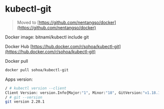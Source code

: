 # kubectl-git
> Moved to [https://github.com/nentangso/docker](https://github.com/nentangso/docker)

Docker image: bitnami/kubectl include git

Docker Hub [https://hub.docker.com/r/sohoa/kubectl-git](https://hub.docker.com/r/sohoa/kubectl-git)

Docker pull

```sh
docker pull sohoa/kubectl-git
```

Apps version:

```sh
/ # kubectl version --client
Client Version: version.Info{Major:"1", Minor:"18", GitVersion:"v1.18.15", GitCommit:"73dd5c840662bb066a146d0871216333181f4b64", GitTreeState:"clean", BuildDate:"2021-01-13T13:22:41Z", GoVersion:"go1.13.15", Compiler:"gc", Platform:"linux/amd64"}
/ # git --version
git version 2.20.1
```
